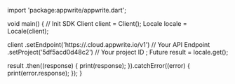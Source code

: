 import 'package:appwrite/appwrite.dart';

void main() { // Init SDK
  Client client = Client();
  Locale locale = Locale(client);

  client
    .setEndpoint('https://<REGION>.cloud.appwrite.io/v1') // Your API Endpoint
    .setProject('5df5acd0d48c2') // Your project ID
  ;
  Future result = locale.get();

  result
    .then((response) {
      print(response);
    }).catchError((error) {
      print(error.response);
  });
}
